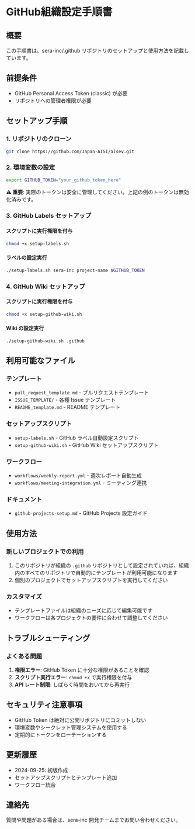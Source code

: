 # GitHub組織設定手順書

## 概要
この手順書は、sera-inc/.github リポジトリのセットアップと使用方法を記載しています。

## 前提条件
- GitHub Personal Access Token (classic) が必要
- リポジトリへの管理者権限が必要

## セットアップ手順

### 1. リポジトリのクローン
```bash
git clone https://github.com/Japan-AISI/aisev.git
```

### 2. 環境変数の設定
```bash
export GITHUB_TOKEN="your_github_token_here"
```

**⚠️ 重要**: 実際のトークンは安全に管理してください。上記の例のトークンは無効化済みです。

### 3. GitHub Labels セットアップ

#### スクリプトに実行権限を付与
```bash
chmod +x setup-labels.sh
```

#### ラベルの設定実行
```bash
./setup-labels.sh sera-inc project-name $GITHUB_TOKEN
```

### 4. GitHub Wiki セットアップ

#### スクリプトに実行権限を付与
```bash
chmod +x setup-github-wiki.sh
```

#### Wiki の設定実行
```bash
./setup-github-wiki.sh .github
```

## 利用可能なファイル

### テンプレート
- `pull_request_template.md` - プルリクエストテンプレート
- `ISSUE_TEMPLATE/` - 各種 Issue テンプレート
- `README_template.md` - README テンプレート

### セットアップスクリプト
- `setup-labels.sh` - GitHub ラベル自動設定スクリプト
- `setup-github-wiki.sh` - GitHub Wiki セットアップスクリプト

### ワークフロー
- `workflows/weekly-report.yml` - 週次レポート自動生成
- `workflows/meeting-integration.yml` - ミーティング連携

### ドキュメント
- `github-projects-setup.md` - GitHub Projects 設定ガイド

## 使用方法

### 新しいプロジェクトでの利用
1. このリポジトリが組織の `.github` リポジトリとして設定されていれば、組織内のすべてのリポジトリで自動的にテンプレートが利用可能になります
2. 個別のプロジェクトでセットアップスクリプトを実行してください

### カスタマイズ
- テンプレートファイルは組織のニーズに応じて編集可能です
- ワークフローは各プロジェクトの要件に合わせて調整してください

## トラブルシューティング

### よくある問題
1. **権限エラー**: GitHub Token に十分な権限があることを確認
2. **スクリプト実行エラー**: `chmod +x` で実行権限を付与
3. **API レート制限**: しばらく時間をおいてから再実行

## セキュリティ注意事項
- GitHub Token は絶対に公開リポジトリにコミットしない
- 環境変数やシークレット管理システムを使用する
- 定期的にトークンをローテーションする

## 更新履歴
- 2024-09-25: 初版作成
- セットアップスクリプトとテンプレート追加
- ワークフロー統合

## 連絡先
質問や問題がある場合は、sera-inc 開発チームまでお問い合わせください。
